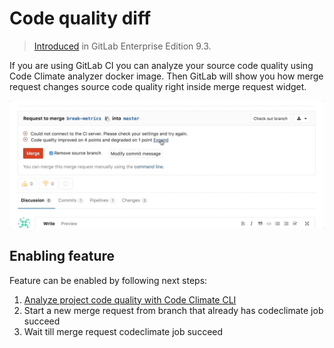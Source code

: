 # Code quality diff

> [Introduced][ee-1984] in GitLab Enterprise Edition 9.3.

If you are using GitLab CI you can analyze your source code quality using
Code Climate analyzer docker image. Then GitLab will show you how merge request
changes source code quality right inside merge request widget.

![Code Quality Widget][quality-widget]

## Enabling feature

Feature can be enabled by following next steps: 

1. [Analyze project code quality with Code Climate CLI ][cc-docs] 
2. Start a new merge request from branch that already has codeclimate job succeed
3. Wait till merge request codeclimate job succeed
  
[ee-1984]: https://gitlab.com/gitlab-org/gitlab-ee/merge_requests/1984
[quality-widget]: img/code_quality.gif
[cc-docs]: https://docs.gitlab.com/ce/ci/examples/code_climate.html#analyze-project-code-quality-with-code-climate-cli 

